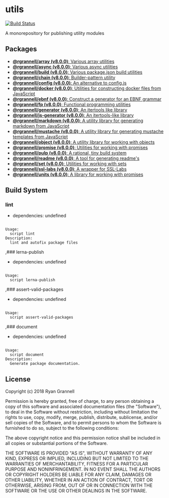 # utils

[![Build Status](https://travis-ci.org/rgrannell1/utils.svg?branch=master)](https://travis-ci.org/rgrannell1/utils)

A monorepository for publishing utility modules

## Packages

- [**@rgrannell/array (v8.0.0)**: Various array utilities](../../tree/master/packages/array)
- [**@rgrannell/async (v8.0.0)**: Various async utilities](../../tree/master/packages/async)
- [**@rgrannell/build (v8.0.0)**: Various package.json build utilities](../../tree/master/packages/build)
- [**@rgrannell/chain (v8.0.0)**: Builder-pattern utility](../../tree/master/packages/chain)
- [**@rgrannell/config (v8.0.0)**: An alternative to config.js](../../tree/master/packages/config)
- [**@rgrannell/docker (v8.0.0)**: Utilities for constructing docker files from JavaScript](../../tree/master/packages/docker)
- [**@rgrannell/ebnf (v8.0.0)**: Construct a generator for an EBNF grammar](../../tree/master/packages/ebnf)
- [**@rgrannell/fp (v8.0.0)**: Functional programming utilities](../../tree/master/packages/fp)
- [**@rgrannell/generator (v8.0.0)**: An itertools like library](../../tree/master/packages/generator)
- [**@rgrannell/js-generator (v8.0.0)**: An itertools-like library](../../tree/master/packages/js-generator)
- [**@rgrannell/markdown (v8.0.0)**: A utility library for generating markdown from JavaScript](../../tree/master/packages/markdown)
- [**@rgrannell/mustache (v8.0.0)**: A utility library for generating mustache templates from JavaScript](../../tree/master/packages/mustache)
- [**@rgrannell/object (v8.0.0)**: A utility library for working with objects](../../tree/master/packages/object)
- [**@rgrannell/promise (v8.0.0)**: Utilities for working with promises](../../tree/master/packages/promise)
- [**@rgrannell/pulp (v8.0.0)**: A rational, tiny build system](../../tree/master/packages/pulp)
- [**@rgrannell/readme (v8.0.0)**: A tool for generating readme's](../../tree/master/packages/readme)
- [**@rgrannell/set (v8.0.0)**: Utilities for working with sets](../../tree/master/packages/set)
- [**@rgrannell/ssl-labs (v8.0.0)**: A wrapper for SSL-Labs](../../tree/master/packages/ssl-labs)
- [**@rgrannell/units (v8.0.0)**: A library for working with promises](../../tree/master/packages/units)

## Build System

### lint

- dependencies: undefined

```

Usage:
  script lint
Description:
  lint and autofix package files

```
,### lerna-publish

- dependencies: undefined

```

Usage:
  script lerna-publish

```
,### assert-valid-packages

- dependencies: undefined

```

Usage:
  script assert-valid-packages

```
,### document

- dependencies: undefined

```

Usage:
  script document
Description:
  Generate package documentation.

```


## License


Copyright (c) 2018 Ryan Grannell

Permission is hereby granted, free of charge, to any person obtaining a copy
of this software and associated documentation files (the "Software"), to deal
in the Software without restriction, including without limitation the rights
to use, copy, modify, merge, publish, distribute, sublicense, and/or sell
copies of the Software, and to permit persons to whom the Software is
furnished to do so, subject to the following conditions:

The above copyright notice and this permission notice shall be included in all
copies or substantial portions of the Software.

THE SOFTWARE IS PROVIDED "AS IS", WITHOUT WARRANTY OF ANY KIND, EXPRESS OR
IMPLIED, INCLUDING BUT NOT LIMITED TO THE WARRANTIES OF MERCHANTABILITY,
FITNESS FOR A PARTICULAR PURPOSE AND NONINFRINGEMENT. IN NO EVENT SHALL THE
AUTHORS OR COPYRIGHT HOLDERS BE LIABLE FOR ANY CLAIM, DAMAGES OR OTHER
LIABILITY, WHETHER IN AN ACTION OF CONTRACT, TORT OR OTHERWISE, ARISING FROM,
OUT OF OR IN CONNECTION WITH THE SOFTWARE OR THE USE OR OTHER DEALINGS IN THE
SOFTWARE.